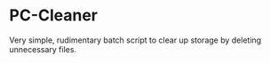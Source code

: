 # PC-Cleaner
Very simple, rudimentary batch script to clear up storage by deleting unnecessary files.
